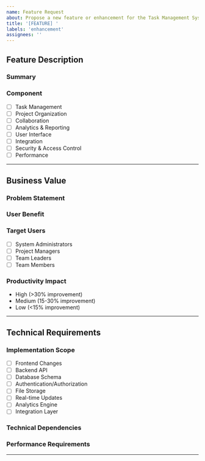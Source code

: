 ```yaml
---
name: Feature Request
about: Propose a new feature or enhancement for the Task Management System
title: '[FEATURE] '
labels: 'enhancement'
assignees: ''
---
```


## Feature Description
<!-- Provide a clear and concise description of the proposed feature (minimum 50 characters) -->
### Summary
<!-- Describe your feature proposal here -->

### Component
<!-- Select all that apply by changing [ ] to [x] -->
- [ ] Task Management
- [ ] Project Organization
- [ ] Collaboration
- [ ] Analytics & Reporting
- [ ] User Interface
- [ ] Integration
- [ ] Security & Access Control
- [ ] Performance

---

## Business Value
### Problem Statement
<!-- Describe the business problem this feature solves (minimum 100 characters) -->

### User Benefit
<!-- Explain how users will benefit from this feature (minimum 100 characters) -->

### Target Users
<!-- Select all that apply by changing [ ] to [x] -->
- [ ] System Administrators
- [ ] Project Managers
- [ ] Team Leaders
- [ ] Team Members

### Productivity Impact
<!-- Select one option by removing unwanted options -->
- High (>30% improvement)
- Medium (15-30% improvement)
- Low (<15% improvement)

---

## Technical Requirements
### Implementation Scope
<!-- Select all that apply by changing [ ] to [x] -->
- [ ] Frontend Changes
- [ ] Backend API
- [ ] Database Schema
- [ ] Authentication/Authorization
- [ ] File Storage
- [ ] Real-time Updates
- [ ] Analytics Engine
- [ ] Integration Layer

### Technical Dependencies
<!-- Optional: List any technical prerequisites or dependencies -->

### Performance Requirements
<!-- Optional: Specify expected performance criteria -->

---

<!-- 
Validation Rules:
- Feature description must be at least 50 characters
- Problem statement must be at least 100 characters
- User benefit description must be at least 100 characters
- At least one implementation scope must be selected
-->

<!-- Metadata Version: 1.0.0 -->
<!-- Last Updated: 2024-01-01 -->